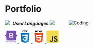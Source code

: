 # Portfolio
<img src="https://media.giphy.com/media/ObNTw8Uzwy6KQ/giphy.gif" width="30px">&nbsp; ***Used Languages*** <img src="https://media.giphy.com/media/ObNTw8Uzwy6KQ/giphy.gif" width="30px">&nbsp;
<img align="right" alt="Coding" width="300" src="https://media2.giphy.com/media/fCFjr9NimeUjN2f1mu/200w.webp?cid=ecf05e47dl3b9vjbks7mbwhaibxuxx952f9grg5x3w3qwntk&rid=200w.webp&ct=s">
<p align="left"> <a href="https://getbootstrap.com" target="_blank"> <img src="https://raw.githubusercontent.com/devicons/devicon/master/icons/bootstrap/bootstrap-plain-wordmark.svg" alt="bootstrap" width="40" height="40"/> </a> <a href="https://www.w3schools.com/css/" target="_blank"> <img src="https://raw.githubusercontent.com/devicons/devicon/master/icons/css3/css3-original-wordmark.svg" alt="css3" width="40" height="40"/> </a> <a href="https://www.w3.org/html/" target="_blank"> <img src="https://raw.githubusercontent.com/devicons/devicon/master/icons/html5/html5-original-wordmark.svg" alt="html5" width="40" height="40"/> </a> <a href="https://developer.mozilla.org/en-US/docs/Web/JavaScript" target="_blank"> <img src="https://raw.githubusercontent.com/devicons/devicon/master/icons/javascript/javascript-original.svg" alt="javascript" width="40" height="40"/> </a> </p>
